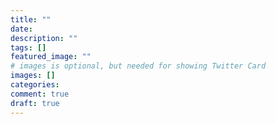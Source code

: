 ```yaml
---
title: ""
date:
description: ""
tags: []
featured_image: ""
# images is optional, but needed for showing Twitter Card
images: []
categories:
comment: true
draft: true
---
```

